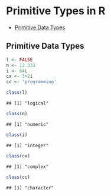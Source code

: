 Primitive Types in R
================

-   [Primitive Data Types](#primitive-data-types)

Primitive Data Types
--------------------

``` r
l <- FALSE
n <- 12.333
i <- 64L
cx <- 3+2i
cc <- 'programming'
```

``` r
class(l) 
```

    ## [1] "logical"

``` r
class(n)
```

    ## [1] "numeric"

``` r
class(i)
```

    ## [1] "integer"

``` r
class(cx)
```

    ## [1] "complex"

``` r
class(cc)
```

    ## [1] "character"
